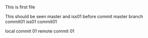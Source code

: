 This is first file

This should be seen master and iss01 before commit
master branch commit01
iss01 commit01

local commit 01
remote commit 01
